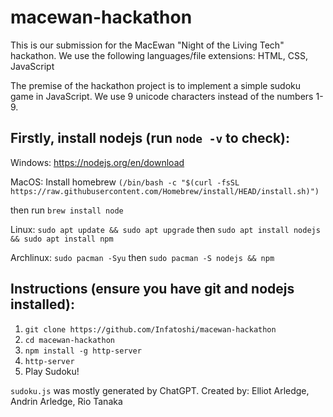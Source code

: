 # macewan-hackathon

This is our submission for the MacEwan "Night of the Living Tech" hackathon.
We use the following languages/file extensions: HTML, CSS, JavaScript

The premise of the hackathon project is to implement a simple sudoku game in JavaScript.
We use 9 unicode characters instead of the numbers 1-9. 

## Firstly, install nodejs (run `node -v` to check):
Windows: https://nodejs.org/en/download

MacOS: Install homebrew `(/bin/bash -c "$(curl -fsSL https://raw.githubusercontent.com/Homebrew/install/HEAD/install.sh)")`

then run `brew install node`

Linux: `sudo apt update && sudo apt upgrade` then `sudo apt install nodejs && sudo apt install npm`

Archlinux: `sudo pacman -Syu` then `sudo pacman -S nodejs && npm`

## Instructions (ensure you have git and nodejs installed):
1. `git clone https://github.com/Infatoshi/macewan-hackathon`
2. `cd macewan-hackathon`
3. `npm install -g http-server`
4. `http-server`
5. Play Sudoku!

`sudoku.js` was mostly generated by ChatGPT.
Created by: Elliot Arledge, Andrin Arledge, Rio Tanaka
